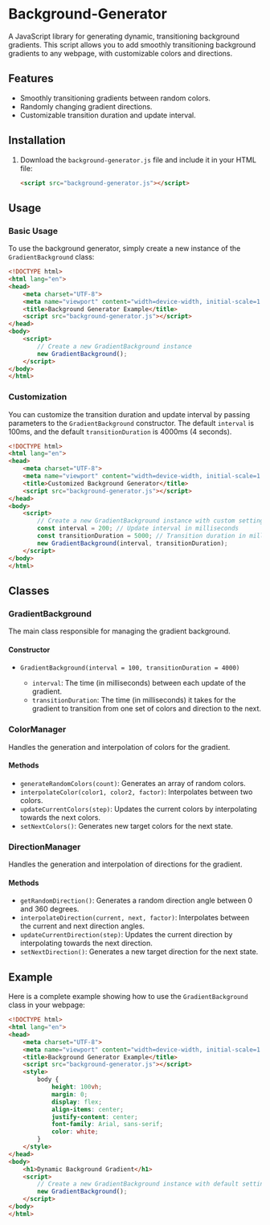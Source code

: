 # Background-Generator

A JavaScript library for generating dynamic, transitioning background gradients. This script allows you to add smoothly transitioning background gradients to any webpage, with customizable colors and directions.

## Features

- Smoothly transitioning gradients between random colors.
- Randomly changing gradient directions.
- Customizable transition duration and update interval.

## Installation

1. Download the `background-generator.js` file and include it in your HTML file:

   ```html
   <script src="background-generator.js"></script>
   ```

## Usage

### Basic Usage

To use the background generator, simply create a new instance of the `GradientBackground` class:

```html
<!DOCTYPE html>
<html lang="en">
<head>
    <meta charset="UTF-8">
    <meta name="viewport" content="width=device-width, initial-scale=1.0">
    <title>Background Generator Example</title>
    <script src="background-generator.js"></script>
</head>
<body>
    <script>
        // Create a new GradientBackground instance
        new GradientBackground();
    </script>
</body>
</html>
```

### Customization

You can customize the transition duration and update interval by passing parameters to the `GradientBackground` constructor. The default `interval` is 100ms, and the default `transitionDuration` is 4000ms (4 seconds).

```html
<!DOCTYPE html>
<html lang="en">
<head>
    <meta charset="UTF-8">
    <meta name="viewport" content="width=device-width, initial-scale=1.0">
    <title>Customized Background Generator</title>
    <script src="background-generator.js"></script>
</head>
<body>
    <script>
        // Create a new GradientBackground instance with custom settings
        const interval = 200; // Update interval in milliseconds
        const transitionDuration = 5000; // Transition duration in milliseconds
        new GradientBackground(interval, transitionDuration);
    </script>
</body>
</html>
```

## Classes

### GradientBackground

The main class responsible for managing the gradient background.

#### Constructor

- `GradientBackground(interval = 100, transitionDuration = 4000)`

  - `interval`: The time (in milliseconds) between each update of the gradient.
  - `transitionDuration`: The time (in milliseconds) it takes for the gradient to transition from one set of colors and direction to the next.

### ColorManager

Handles the generation and interpolation of colors for the gradient.

#### Methods

- `generateRandomColors(count)`: Generates an array of random colors.
- `interpolateColor(color1, color2, factor)`: Interpolates between two colors.
- `updateCurrentColors(step)`: Updates the current colors by interpolating towards the next colors.
- `setNextColors()`: Generates new target colors for the next state.

### DirectionManager

Handles the generation and interpolation of directions for the gradient.

#### Methods

- `getRandomDirection()`: Generates a random direction angle between 0 and 360 degrees.
- `interpolateDirection(current, next, factor)`: Interpolates between the current and next direction angles.
- `updateCurrentDirection(step)`: Updates the current direction by interpolating towards the next direction.
- `setNextDirection()`: Generates a new target direction for the next state.

## Example

Here is a complete example showing how to use the `GradientBackground` class in your webpage:

```html
<!DOCTYPE html>
<html lang="en">
<head>
    <meta charset="UTF-8">
    <meta name="viewport" content="width=device-width, initial-scale=1.0">
    <title>Background Generator Example</title>
    <script src="background-generator.js"></script>
    <style>
        body {
            height: 100vh;
            margin: 0;
            display: flex;
            align-items: center;
            justify-content: center;
            font-family: Arial, sans-serif;
            color: white;
        }
    </style>
</head>
<body>
    <h1>Dynamic Background Gradient</h1>
    <script>
        // Create a new GradientBackground instance with default settings
        new GradientBackground();
    </script>
</body>
</html>
```
